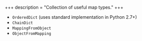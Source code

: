 +++
description = "Collection of useful map types."
+++

* `OrderedDict` (uses standard implementation in Python 2.7+)
* `ChainDict`
* `MappingFromObject`
* `ObjectFromMapping`
